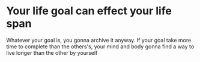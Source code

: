 # Your life goal can effect your life span

Whatever your goal is, you gonna archive it anyway. If your goal take more time to complete than the others's, your mind and body gonna find a way to live longer than the other by yourself